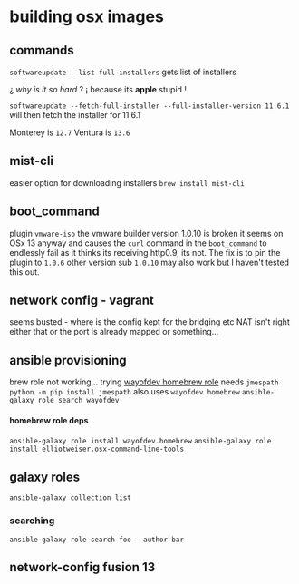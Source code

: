 # building osx images 
## commands
`softwareupdate --list-full-installers`
gets list of installers

¿ _why is it so hard_ ?  ¡ because its __apple__ stupid !

`softwareupdate --fetch-full-installer --full-installer-version 11.6.1` will then fetch the installer for 11.6.1

Monterey is `12.7` 
Ventura is `13.6`

## mist-cli
easier option for downloading installers
`brew install mist-cli`

## boot_command
plugin `vmware-iso` the vmware builder version 1.0.10 is broken it seems on OSx 13 anyway and causes the `curl` command in the `boot_command` to endlessly fail as it thinks its receiving http0.9, its not.
The fix is to pin the plugin to `1.0.6` other version sub `1.0.10` may also work but I haven't tested this out.

## network config - vagrant

seems busted - where is the config kept for the bridging etc NAT isn't right either that or the port is already mapped or something...

## ansible provisioning

brew role not working...
trying [wayofdev homebrew role](https://github.com/wayofdev/ansible-role-homebrew#-requirements)
needs `jmespath`
 ```python -m pip install jmespath```
also uses
`wayofdev.homebrew`
`ansible-galaxy role search wayofdev`

#### homebrew role deps
`ansible-galaxy role install wayofdev.homebrew`
`ansible-galaxy role install elliotweiser.osx-command-line-tools`

## galaxy roles

`ansible-galaxy collection list`

### searching
`ansible-galaxy role search foo --author bar`

## network-config fusion 13


<!--stackedit_data:
eyJoaXN0b3J5IjpbLTM4MTQ5Mzg1OF19
-->